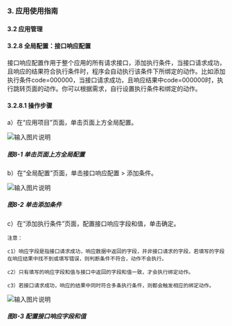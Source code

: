### 3. 应用使用指南

#### 3.2 应用管理

#### 3.2.8 全局配置：接口响应配置

接口响应配置作用于整个应用的所有请求接口，添加执行条件，当接口请求成功，且响应的结果符合执行条件时，程序会自动执行该条件下所绑定的动作。比如添加执行条件code=000000，当接口请求成功，且响应结果中code=000000时，执行跳转页面的动作。你可以根据需求，自行设置执行条件和绑定的动作。

#### 3.2.8.1 操作步骤

a）在“应用项目”页面，单击页面上方全局配置。

![输入图片说明](../../../../images/%20SoFlu%EF%BC%88%E5%89%8D%E7%AB%AF%EF%BC%89%E5%85%A8%E8%87%AA%E5%8A%A8%E5%BC%80%E5%8F%91%E5%B9%B3%E5%8F%B0%E6%95%99%E7%A8%8B/1.%20%E6%9C%80%E6%96%B0%E7%89%88%E6%9C%AC%20-%20%E6%9B%B4%E6%96%B0%E6%97%A5%E6%9C%9F%20-%202023.01.10/3.%20%E5%BA%94%E7%94%A8%E4%BD%BF%E7%94%A8%E6%8C%87%E5%8D%97/2.%20%E5%BA%94%E7%94%A8%E7%AE%A1%E7%90%86/8-1.png)

##### 图8-1 单击页面上方全局配置

b）在“全局配置”页面，单击接口响应配置 > 添加条件。

![输入图片说明](../../../../images/%20SoFlu%EF%BC%88%E5%89%8D%E7%AB%AF%EF%BC%89%E5%85%A8%E8%87%AA%E5%8A%A8%E5%BC%80%E5%8F%91%E5%B9%B3%E5%8F%B0%E6%95%99%E7%A8%8B/1.%20%E6%9C%80%E6%96%B0%E7%89%88%E6%9C%AC%20-%20%E6%9B%B4%E6%96%B0%E6%97%A5%E6%9C%9F%20-%202023.01.10/3.%20%E5%BA%94%E7%94%A8%E4%BD%BF%E7%94%A8%E6%8C%87%E5%8D%97/2.%20%E5%BA%94%E7%94%A8%E7%AE%A1%E7%90%86/8-2.png)

##### 图8-2 单击添加条件

c）在“添加执行条件”页面，配置接口响应字段和值，单击确定。

```
注意：

c1）响应字段是指接口请求成功，响应数据中返回的字段，并非接口请求的字段，若填写的字段在响应结果中找不到或填写错误，则判断条件不符合，动作不会执行。

c2）只有填写的响应字段和值与接口中返回的字段和值一致，才会执行绑定动作。

c3）若接口请求成功，响应的结果中同时符合多条执行条件，则都会触发相应的绑定动作。
```

![输入图片说明](../../../../images/%20SoFlu%EF%BC%88%E5%89%8D%E7%AB%AF%EF%BC%89%E5%85%A8%E8%87%AA%E5%8A%A8%E5%BC%80%E5%8F%91%E5%B9%B3%E5%8F%B0%E6%95%99%E7%A8%8B/1.%20%E6%9C%80%E6%96%B0%E7%89%88%E6%9C%AC%20-%20%E6%9B%B4%E6%96%B0%E6%97%A5%E6%9C%9F%20-%202023.01.10/3.%20%E5%BA%94%E7%94%A8%E4%BD%BF%E7%94%A8%E6%8C%87%E5%8D%97/2.%20%E5%BA%94%E7%94%A8%E7%AE%A1%E7%90%86/8-3.png)

##### 图8-3 配置接口响应字段和值
